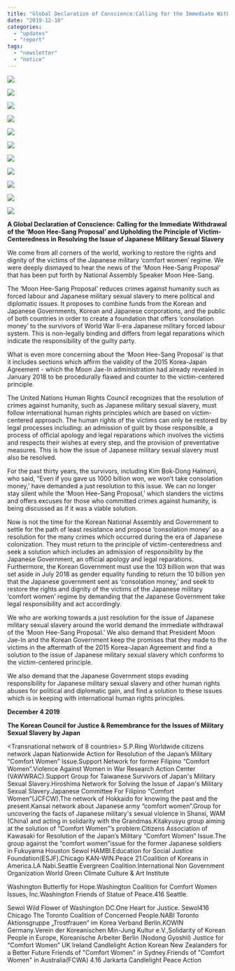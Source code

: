 ```yaml
---
title: "Global Declaration of Conscience:Calling for the Immediate Withdrawal of the ‘Moon Hee-Sang Proposal’ and Upholding the Principle of Victim-Centeredness in Resolving the Issue of Japanese Military Sexual Slavery"
date: "2019-12-10"
categories: 
  - "updates"
  - "report"
tags: 
  - "newsletter"
  - "notice"
---
```


![](https://womenandwar.net/kr/wp-content/uploads/2019/12/슬라이드1-2-1024x576.jpg)

![](https://womenandwar.net/kr/wp-content/uploads/2019/12/슬라이드2-2-1024x576.jpg)

![](https://womenandwar.net/kr/wp-content/uploads/2019/12/슬라이드3-2-1024x576.jpg)

![](https://womenandwar.net/kr/wp-content/uploads/2019/12/슬라이드4-2-1024x576.jpg)

![](https://womenandwar.net/kr/wp-content/uploads/2019/12/슬라이드5-2-1024x576.jpg)

![](https://womenandwar.net/kr/wp-content/uploads/2019/12/슬라이드6-2-1024x576.jpg)

![](https://womenandwar.net/kr/wp-content/uploads/2019/12/슬라이드7-2-1024x576.jpg)

![](https://womenandwar.net/kr/wp-content/uploads/2019/12/슬라이드8-2-1024x576.jpg)

![](https://womenandwar.net/kr/wp-content/uploads/2019/12/슬라이드9-2-1024x576.jpg)

![](https://womenandwar.net/kr/wp-content/uploads/2019/12/슬라이드10-2-1024x576.jpg)

![](https://womenandwar.net/kr/wp-content/uploads/2019/12/슬라이드11-1-1024x576.jpg)

**A Global Declaration of Conscience: Calling for the Immediate Withdrawal of the ‘Moon Hee-Sang Proposal’ and Upholding the Principle of Victim-Centeredness in Resolving the Issue of Japanese Military Sexual Slavery**

We come from all corners of the world, working to restore the rights and dignity of the victims of the Japanese military ‘comfort women’ regime. We were deeply dismayed to hear the news of the ‘Moon Hee-Sang Proposal’ that has been put forth by National Assembly Speaker Moon Hee-Sang.

The ‘Moon Hee-Sang Proposal’ reduces crimes against humanity such as forced labour and Japanese military sexual slavery to mere political and diplomatic issues. It proposes to combine funds from the Korean and Japanese Governments, Korean and Japanese corporations, and the public of both countries in order to create a foundation that offers ‘consolation money’ to the survivors of World War II-era Japanese military forced labour system. This is non-legally binding and differs from legal reparations which indicate the responsibility of the guilty party.

What is even more concerning about the ‘Moon Hee-Sang Proposal’ is that it includes sections which affirm the validity of the 2015 Korea-Japan Agreement - which the Moon Jae-In administration had already revealed in January 2018 to be procedurally flawed and counter to the victim-centered principle.

The United Nations Human Rights Council recognizes that the resolution of crimes against humanity, such as Japanese military sexual slavery, must follow international human rights principles which are based on victim-centered approach. The human rights of the victims can only be restored by legal processes including: an admission of guilt by those responsible, a process of official apology and legal reparations which involves the victims and respects their wishes at every step, and the provision of preventative measures. This is how the issue of Japanese military sexual slavery must also be resolved.

For the past thirty years, the survivors, including Kim Bok-Dong Halmoni, who said, “Even if you gave us 1000 billion won, we won’t take consolation money,’ have demanded a just resolution to this issue. We can no longer stay silent while the ‘Moon Hee-Sang Proposal,’ which slanders the victims and offers excuses for those who committed crimes against humanity, is being discussed as if it was a viable solution.

Now is not the time for the Korean National Assembly and Government to settle for the path of least resistance and propose ‘consolation money’ as a resolution for the many crimes which occurred during the era of Japanese colonization. They must return to the principle of victim-centeredness and seek a solution which includes an admission of responsibility by the Japanese Government, an official apology and legal reparations. Furthermore, the Korean Government must use the 103 billion won that was set aside in July 2018 as gender equality funding to return the 10 billion yen that the Japanese government sent as ‘consolation money,’ and seek to restore the rights and dignity of the victims of the Japanese military ‘comfort women’ regime by demanding that the Japanese Government take legal responsibility and act accordingly.

We who are working towards a just resolution for the issue of Japanese military sexual slavery around the world demand the immediate withdrawal of the ‘Moon Hee-Sang Proposal.’ We also demand that President Moon Jae-In and the Korean Government keep the promises that they made to the victims in the aftermath of the 2015 Korea-Japan Agreement and find a solution to the issue of Japanese military sexual slavery which conforms to the victim-centered principle.

We also demand that the Japanese Government stops evading responsibility for Japanese military sexual slavery and other human rights abuses for political and diplomatic gain, and find a solution to these issues which is in keeping with international human rights principles.

**December 4 2019**

**The Korean Council for Justice & Remembrance for the Issues of Military Sexual Slavery by Japan**

<Transnational network of 8 countries> S.P.Ring Worldwide citizens network <Japan> Japan Nationwide Action for Resolution of the Japan’s Military “Comfort Women” Issue.Support Network for former Filipino “Comfort Women”.Violence Against Women in War Research Action Center (VAWWRAC).Support Group for Taiwanese Survivors of Japan's Military Sexual Slavery.Hiroshima Network for Solving the Issue of Japan's Military Sexual Slavery.Japanese Committee For Filipino “Comfort Women”(JCFCW).The network of Hokkaido for knowing the past and the present.Kansai network about Japanese army “comfort women”.Group for uncovering the facts of Japanese military's sexual violence in Shanxi, WAM (China) and acting in solidarity with the Grandmas.Kitakyusyu group aiming at the solution of “Comfort Women”’s problem.Citizens Association of Kawasaki for Resolution of the Japan’s Military “Comfort Women” Issue.The group against the “comfort women”issue for the former Japanese soldiers in Fukuyama <USA> Houston Sewol HAMBI.Education for Social Justice Foundation(ESJF).Chicago KAN-WIN.Peace 21.Coalition of Koreans in America.LA Nabi.Seattle Evergreen Coalition.International Non Government Organization World Green Climate Culture & Art Institute

Washington Butterfly for Hope.Washington Coalition for Comfort Women Issues, Inc.Washington Friends of Statue of Peace.416 Seattle.

Sewol Wild Flower of Washington DC.One Heart for Justice. Sewol416 Chicago <Canada> The Toronto Coalition of Concerned People.NABI Toronto <Germany> Aktionsgruppe „Trostfrauen“ im Korea Verband Berlin.KOWIN Germany.Verein der Koreanischen Min-Jung Kultur e.V.,Solidarity of Korean People in Europe, Koreanische Arbeiter Berlin (Nodong Gyoshil) <UK> Justice for “Comfort Women” UK <Ireland> Ireland Candlelight Action <New Zealand> Korean New Zealanders for a Better Future <Australia> Friends of "Comfort Women" in Sydney.Friends of "Comfort Women" in Australia(FCWA) <Indonesia> 4.16 Jarkarta Candlelight Peace Action
